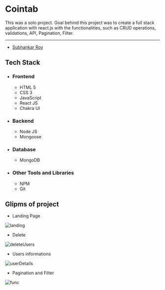 # Cointab

<p>
This was a solo project.
Goal behind this project was to create a full stack application with react.js with the functionalities, such as CRUD operations, validations, API, Pagination, Filter.
</p>

___
 <ul>
        <li><a href="https://github.com/subhankarroy612">Subhankar Roy</a></li>
  </ul>
  
## Tech Stack
 - ### Frontend 
   * HTML 5
   * CSS 3
   * JavaScript
   * React JS
   * Chakra UI

 - ### Backend
   * Node JS
   * Mongoose
   
 - ### Database
   * MongoDB

 - ### Other Tools and Libraries 
   * NPM
   * Git



 ## Glipms of project

   - Landing Page 
<img src="https://i.imgur.com/677RlVX.png" alt="landing" />

   - Delete
<img src="https://i.imgur.com/53PU9Dj.png" alt="deleteUsers" />

   - Users informations
<img src="https://i.imgur.com/xrKMKty.png" alt="userDetails" />

   - Pagination and Filter
<img src="https://i.imgur.com/9Fs5RNg.png" alt="func" />





